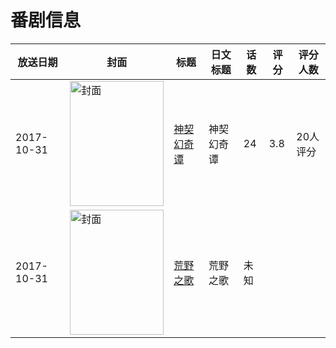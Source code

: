 # 番剧信息

|放送日期|封面|标题|日文标题|话数|评分|评分人数|
|---|---|---|---|---|---|---|
|2017-10-31|<img src="https://lain.bgm.tv/pic/cover/c/bb/a9/226622_8kl88.jpg" alt="封面" style="width:150px;height:200px;object-fit:cover;">|[神契幻奇谭](https://bangumi.tv/subject/226622)|神契幻奇谭|24|3.8|20人评分|
|2017-10-31|<img src="https://lain.bgm.tv/pic/cover/c/4e/57/228891_zX4Cn.jpg" alt="封面" style="width:150px;height:200px;object-fit:cover;">|[荒野之歌](https://bangumi.tv/subject/228891)|荒野之歌|未知|||
